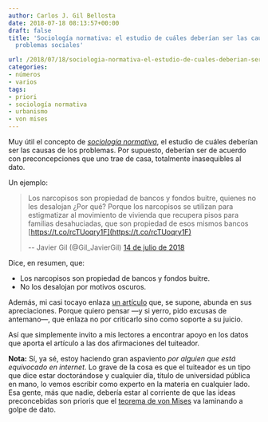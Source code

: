 ```yaml
---
author: Carlos J. Gil Bellosta
date: 2018-07-18 08:13:57+00:00
draft: false
title: 'Sociología normativa: el estudio de cuáles deberían ser las causas de los
  problemas sociales'

url: /2018/07/18/sociologia-normativa-el-estudio-de-cuales-deberian-ser-las-causas-de-los-problemas-sociales/
categories:
- números
- varios
tags:
- priori
- sociología normativa
- urbanismo
- von mises
---
```


Muy útil el concepto de [_sociología normativa_](http://induecourse.ca/on-the-problem-of-normative-sociology/), el estudio de cuáles deberían ser las causas de los problemas. Por supuesto, deberían ser de acuerdo con preconcepciones que uno trae de casa, totalmente inasequibles al dato.

Un ejemplo:

>Los narcopisos son propiedad de bancos y fondos buitre, quienes no les desalojan ¿Por qué? Porque los narcopisos se utilizan para estigmatizar al movimiento de vivienda que recupera pisos para familias desahuciadas, que son propiedad de esos mismos bancos [https://t.co/rcTUoqry1F](https://t.co/rcTUoqry1F)
>
> -- Javier Gil (@Gil_JavierGil) [14 de julio de 2018](https://twitter.com/Gil_JavierGil/status/1018098153474723840?ref_src=twsrc%5Etfw)

Dice, en resumen, que:

* Los narcopisos son propiedad de bancos y fondos buitre.
* No los desalojan por motivos oscuros.

Además, mi casi tocayo enlaza [un artículo](https://www.elperiodico.com/es/barcelona/20180222/mas-de-la-mitad-de-narcopisos-son-de-bancos-fondos-inmobiliarias-6643349) que, se supone, abunda en sus apreciaciones. Porque quiero pensar —y si yerro, pido excusas de antemano—, que enlaza no por criticarlo sino como soporte a su juicio.

Así que simplemente invito a mis lectores a encontrar apoyo en los datos que aporta el artículo a las dos afirmaciones del tuiteador.

**Nota:** Sí, ya sé, estoy haciendo gran aspaviento _por alguien que está equivocado en internet_. Lo grave de la cosa es que el tuiteador es un tipo que dice estar doctorándose y cualquier día, título de universidad pública en mano, lo vemos escribir como experto en la materia en cualquier lado. Esa gente, más que nadie, debería estar al corriente de que las ideas preconcebidas son prioris que el [teorema de von Mises](https://en.wikipedia.org/wiki/Bernstein%E2%80%93von_Mises_theorem) va laminando a golpe de dato.